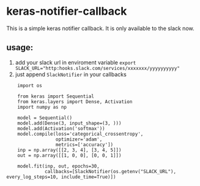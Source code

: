 # keras-notifier-callback
This is a simple keras notifier callback.
It is only available to the slack now.

## usage:
1. add your slack url in enviroment variable
`export SLACK_URL="http:hooks.slack.com/services/xxxxxxx/yyyyyyyyyy"`
2. just append `SlackNotifier` in your callbacks


```
    import os

    from keras import Sequential
    from keras.layers import Dense, Activation
    import numpy as np

    model = Sequential()
    model.add(Dense(3, input_shape=(3, )))
    model.add(Activation('softmax'))
    model.compile(loss='categorical_crossentropy',
                  optimizer='adam',
                  metrics=['accuracy'])
    inp = np.array([[2, 3, 4], [3, 4, 5]])
    out = np.array([[1, 0, 0], [0, 0, 1]])

    model.fit(inp, out, epochs=30,
              callbacks=[SlackNotifier(os.getenv("SLACK_URL"), every_log_steps=10, include_time=True)])
```